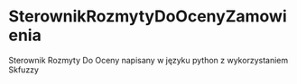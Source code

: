 # SterownikRozmytyDoOcenyZamowienia
Sterownik Rozmyty Do Oceny napisany w języku python z wykorzystaniem Skfuzzy
